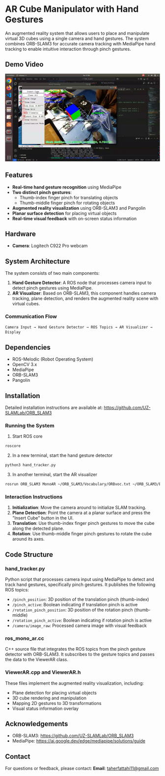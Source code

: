 # AR Cube Manipulator with Hand Gestures

An augmented reality system that allows users to place and manipulate virtual 3D cubes using a single camera and hand gestures. The system combines ORB-SLAM3 for accurate camera tracking with MediaPipe hand tracking to enable intuitive interaction through pinch gestures.

## Demo Video
[![AR Cube Manipulation ](images/screenshot.png)](https://youtu.be/Tp8tu35jK3E)

## Features
- **Real-time hand gesture recognition** using MediaPipe
- **Two distinct pinch gestures**:
  - Thumb-index finger pinch for translating objects
  - Thumb-middle finger pinch for rotating objects
- **Augmented reality visualization** using ORB-SLAM3 and Pangolin
- **Planar surface detection** for placing virtual objects
- **Real-time visual feedback** with on-screen status information

## Hardware
- **Camera**: Logitech C922 Pro webcam

## System Architecture
The system consists of two main components:

1. **Hand Gesture Detector**: A ROS node that processes camera input to detect pinch gestures using MediaPipe.
2. **AR Visualizer**: Based on ORB-SLAM3, this component handles camera tracking, plane detection, and renders the augmented reality scene with virtual cubes.

### Communication Flow
```
Camera Input → Hand Gesture Detector → ROS Topics → AR Visualizer → Display
```

## Dependencies
- ROS-Melodic (Robot Operating System)
- OpenCV 3.x
- MediaPipe
- ORB-SLAM3
- Pangolin

## Installation
Detailed installation instructions are available at: https://github.com/UZ-SLAMLab/ORB_SLAM3

### Running the System
1. Start ROS core
```bash
roscore
```

2. In a new terminal, start the hand gesture detector
```bash
python3 hand_tracker.py
```

3. In another terminal, start the AR visualizer
```bash
rosrun ORB_SLAM3 MonoAR ~/ORB_SLAM3/Vocabulary/ORBvoc.txt ~/ORB_SLAM3/Examples_old/Monocular/EuRoC.yaml
```

### Interaction Instructions
1. **Initialization**: Move the camera around to initialize SLAM tracking.
2. **Plane Detection**: Point the camera at a planar surface and press the "Insert Cube" button in the UI.
3. **Translation**: Use thumb-index finger pinch gestures to move the cube along the detected plane.
4. **Rotation**: Use thumb-middle finger pinch gestures to rotate the cube around its axes.

## Code Structure

### hand_tracker.py
Python script that processes camera input using MediaPipe to detect and track hand gestures, specifically pinch gestures. It publishes the following ROS topics:
- `/pinch_position`: 3D position of the translation pinch (thumb-index)
- `/pinch_active`: Boolean indicating if translation pinch is active
- `/rotation_pinch_position`: 3D position of the rotation pinch (thumb-middle)
- `/rotation_pinch_active`: Boolean indicating if rotation pinch is active
- `/camera/image_raw`: Processed camera image with visual feedback

### ros_mono_ar.cc
C++ source file that integrates the ROS topics from the pinch gesture detector with ORB-SLAM3. It subscribes to the gesture topics and passes the data to the ViewerAR class.

### ViewerAR.cpp and ViewerAR.h
These files implement the augmented reality visualization, including:
- Plane detection for placing virtual objects
- 3D cube rendering and manipulation
- Mapping 2D gestures to 3D transformations
- Visual status information overlay

## Acknowledgements
- ORB-SLAM3: https://github.com/UZ-SLAMLab/ORB_SLAM3
- MediaPipe: https://ai.google.dev/edge/mediapipe/solutions/guide

## Contact
For questions or feedback, please contact:
**Email**: [taherfattahi11@gmail.com](mailto:taherfattahi11@gmail.com)

